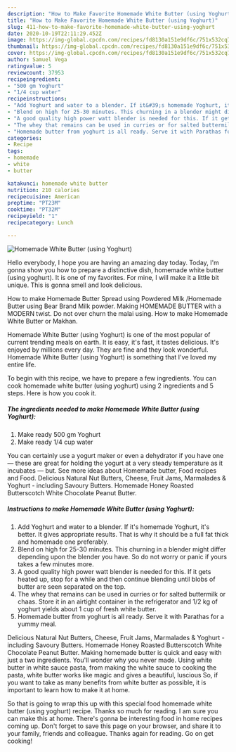 ```yaml
---
description: "How to Make Favorite Homemade White Butter (using Yoghurt)"
title: "How to Make Favorite Homemade White Butter (using Yoghurt)"
slug: 411-how-to-make-favorite-homemade-white-butter-using-yoghurt
date: 2020-10-19T22:11:29.452Z
image: https://img-global.cpcdn.com/recipes/fd8130a151e9df6c/751x532cq70/homemade-white-butter-using-yoghurt-recipe-main-photo.jpg
thumbnail: https://img-global.cpcdn.com/recipes/fd8130a151e9df6c/751x532cq70/homemade-white-butter-using-yoghurt-recipe-main-photo.jpg
cover: https://img-global.cpcdn.com/recipes/fd8130a151e9df6c/751x532cq70/homemade-white-butter-using-yoghurt-recipe-main-photo.jpg
author: Samuel Vega
ratingvalue: 5
reviewcount: 37953
recipeingredient:
- "500 gm Yoghurt"
- "1/4 cup water"
recipeinstructions:
- "Add Yoghurt and water to a blender. If it&#39;s homemade Yoghurt, it&#39;s better. It gives appropriate results. That is why it should be a full fat thick and homemade one preferably."
- "Blend on high for 25-30 minutes. This churning in a blender might differ depending upon the blender you have. So do not worry or panic if yours takes a few minutes more."
- "A good quality high power watt blender is needed for this. If it gets heated up, stop for a while and then continue blending until blobs of butter are seen separated on the top."
- "The whey that remains can be used in curries or for salted buttermilk or chaas. Store it in an airtight container in the refrigerator and 1/2 kg of yoghurt yields about 1 cup of fresh white butter."
- "Homemade butter from yoghurt is all ready. Serve it with Parathas for a yummy meal."
categories:
- Recipe
tags:
- homemade
- white
- butter

katakunci: homemade white butter 
nutrition: 210 calories
recipecuisine: American
preptime: "PT23M"
cooktime: "PT32M"
recipeyield: "1"
recipecategory: Lunch

---
```



![Homemade White Butter (using Yoghurt)](https://img-global.cpcdn.com/recipes/fd8130a151e9df6c/751x532cq70/homemade-white-butter-using-yoghurt-recipe-main-photo.jpg)

Hello everybody, I hope you are having an amazing day today. Today, I'm gonna show you how to prepare a distinctive dish, homemade white butter (using yoghurt). It is one of my favorites. For mine, I will make it a little bit unique. This is gonna smell and look delicious.

How to make Homemade Butter Spread using Powdered Milk /Homemade Butter using Bear Brand Milk powder. Making HOMEMADE BUTTER with a MODERN twist. Do not over churn the malai using. How to make Homemade White Butter or Makhan.

Homemade White Butter (using Yoghurt) is one of the most popular of current trending meals on earth. It is easy, it's fast, it tastes delicious. It's enjoyed by millions every day. They are fine and they look wonderful. Homemade White Butter (using Yoghurt) is something that I've loved my entire life.


To begin with this recipe, we have to prepare a few ingredients. You can cook homemade white butter (using yoghurt) using 2 ingredients and 5 steps. Here is how you cook it.

<!--inarticleads1-->

##### The ingredients needed to make Homemade White Butter (using Yoghurt):

1. Make ready 500 gm Yoghurt
1. Make ready 1/4 cup water


You can certainly use a yogurt maker or even a dehydrator if you have one — these are great for holding the yogurt at a very steady temperature as it incubates — but. See more ideas about Homemade butter, Food recipes and Food. Delicious Natural Nut Butters, Cheese, Fruit Jams, Marmalades &amp; Yoghurt - including Savoury Butters. Homemade Honey Roasted Butterscotch White Chocolate Peanut Butter. 

<!--inarticleads2-->

##### Instructions to make Homemade White Butter (using Yoghurt):

1. Add Yoghurt and water to a blender. If it&#39;s homemade Yoghurt, it&#39;s better. It gives appropriate results. That is why it should be a full fat thick and homemade one preferably.
1. Blend on high for 25-30 minutes. This churning in a blender might differ depending upon the blender you have. So do not worry or panic if yours takes a few minutes more.
1. A good quality high power watt blender is needed for this. If it gets heated up, stop for a while and then continue blending until blobs of butter are seen separated on the top.
1. The whey that remains can be used in curries or for salted buttermilk or chaas. Store it in an airtight container in the refrigerator and 1/2 kg of yoghurt yields about 1 cup of fresh white butter.
1. Homemade butter from yoghurt is all ready. Serve it with Parathas for a yummy meal.


Delicious Natural Nut Butters, Cheese, Fruit Jams, Marmalades &amp; Yoghurt - including Savoury Butters. Homemade Honey Roasted Butterscotch White Chocolate Peanut Butter. Making homemade butter is quick and easy with just a two ingredients. You&#39;ll wonder why you never made. Using white butter in white sauce pasta, from making the white sauce to cooking the pasta, white butter works like magic and gives a beautiful, luscious So, if you want to take as many benefits from white butter as possible, it is important to learn how to make it at home. 

So that is going to wrap this up with this special food homemade white butter (using yoghurt) recipe. Thanks so much for reading. I am sure you can make this at home. There's gonna be interesting food in home recipes coming up. Don't forget to save this page on your browser, and share it to your family, friends and colleague. Thanks again for reading. Go on get cooking!
